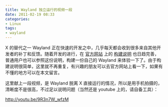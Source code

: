 ```yaml
---
title: Wayland 独立运行的视频一段
date: 2011-02-19 08:33
categories:
- Linux
tags:
- wayland
---
```


X 的替代之一 Wayland
正在快速的开发之中，几乎每天都会收到很多来自其他开发者的补丁和反馈。随着开发的进行，在
[官方网站](http://wayland.freedesktop.org/) 上的
[构建说明](http://wayland.freedesktop.org/building.html)
也日趋完善，普通用户也可以参照这份说明，构建一份自己的 Wayland
来体验一下了。由于构建说明很简单，这里就不再重复，有兴趣的朋友可以去官方网站上看一下，如果有不懂的地方可以在本文留言。

这里献上一段视频，是 Wayland 脱离 X
直接运行的情况，所以是用手机拍摄的，清晰度不是很高，不过足以说明问题（当然还是
youtube 上的，请自备工具）：

<http://youtu.be/9R3n7W_wfzM>

